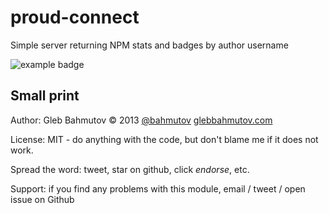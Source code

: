 # proud-connect

Simple server returning NPM stats and badges by author username

![example badge](http://localhost:3000/bahmutov)

## Small print

Author: Gleb Bahmutov &copy; 2013
[@bahmutov](https://twitter.com/bahmutov) [glebbahmutov.com](http://glebbahmutov.com)

License: MIT - do anything with the code, but don't blame me if it does not work.

Spread the word: tweet, star on github, click *endorse*, etc.

Support: if you find any problems with this module, email / tweet / open issue on Github
